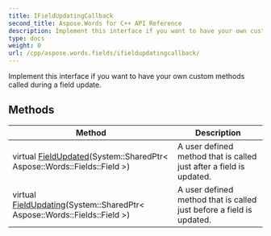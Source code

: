 ```yaml
---
title: IFieldUpdatingCallback
second_title: Aspose.Words for C++ API Reference
description: Implement this interface if you want to have your own custom methods called during a field update. 
type: docs
weight: 0
url: /cpp/aspose.words.fields/ifieldupdatingcallback/
---
```


Implement this interface if you want to have your own custom methods called during a field update. 

## Methods

| Method | Description |
| --- | --- |
| virtual [FieldUpdated](./fieldupdated/)(System::SharedPtr< Aspose::Words::Fields::Field >) | A user defined method that is called just after a field is updated.  |
| virtual [FieldUpdating](./fieldupdating/)(System::SharedPtr< Aspose::Words::Fields::Field >) | A user defined method that is called just before a field is updated.  |
